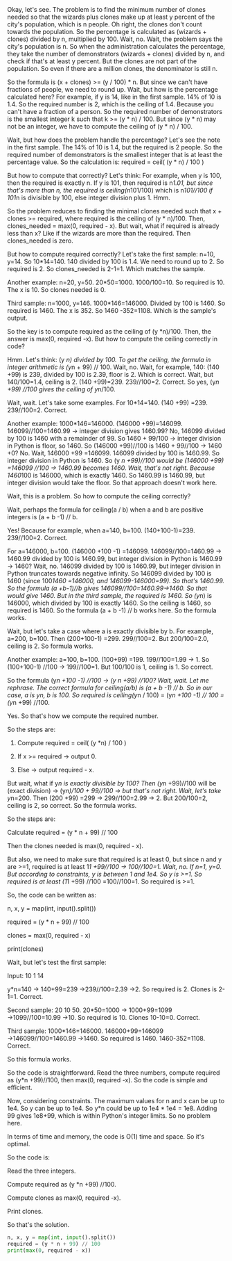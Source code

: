 <think>
Okay, let's see. The problem is to find the minimum number of clones needed so that the wizards plus clones make up at least y percent of the city's population, which is n people. Oh right, the clones don't count towards the population. So the percentage is calculated as (wizards + clones) divided by n, multiplied by 100. Wait, no. Wait, the problem says the city's population is n. So when the administration calculates the percentage, they take the number of demonstrators (wizards + clones) divided by n, and check if that's at least y percent. But the clones are not part of the population. So even if there are a million clones, the denominator is still n.

So the formula is (x + clones) >= (y / 100) * n. But since we can't have fractions of people, we need to round up. Wait, but how is the percentage calculated here? For example, if y is 14, like in the first sample. 14% of 10 is 1.4. So the required number is 2, which is the ceiling of 1.4. Because you can't have a fraction of a person. So the required number of demonstrators is the smallest integer k such that k >= (y * n) / 100. But since (y * n) may not be an integer, we have to compute the ceiling of (y * n) / 100.

Wait, but how does the problem handle the percentage? Let's see the note in the first sample. The 14% of 10 is 1.4, but the required is 2 people. So the required number of demonstrators is the smallest integer that is at least the percentage value. So the calculation is: required = ceil( (y * n) / 100 )

But how to compute that correctly? Let's think: For example, when y is 100, then the required is exactly n. If y is 101, then required is n*1.01, but since that's more than n, the required is ceiling(n*101/100) which is n*101//100 if 101*n is divisible by 100, else integer division plus 1. Hmm.

So the problem reduces to finding the minimal clones needed such that x + clones >= required, where required is the ceiling of (y * n)/100. Then, clones_needed = max(0, required - x). But wait, what if required is already less than x? Like if the wizards are more than the required. Then clones_needed is zero.

But how to compute required correctly? Let's take the first sample: n=10, y=14. So 10*14=140. 140 divided by 100 is 1.4. We need to round up to 2. So required is 2. So clones_needed is 2-1=1. Which matches the sample.

Another example: n=20, y=50. 20*50=1000. 1000/100=10. So required is 10. The x is 10. So clones needed is 0.

Third sample: n=1000, y=146. 1000*146=146000. Divided by 100 is 1460. So required is 1460. The x is 352. So 1460 -352=1108. Which is the sample's output.

So the key is to compute required as the ceiling of (y *n)/100. Then, the answer is max(0, required -x). But how to compute the ceiling correctly in code?

Hmm. Let's think: (y *n) divided by 100. To get the ceiling, the formula in integer arithmetic is (y*n + 99) // 100. Wait, no. Wait, for example, 140: (140 +99) is 239, divided by 100 is 2.39, floor is 2. Which is correct. Wait, but 140/100=1.4, ceiling is 2. (140 +99)=239. 239//100=2. Correct. So yes, (y*n +99) //100 gives the ceiling of y*n/100.

Wait, wait. Let's take some examples. For 10*14=140. (140 +99) =239. 239//100=2. Correct.

Another example: 1000*146=146000. (146000 +99)=146099. 146099//100=1460.99 → integer division gives 1460.99? No, 146099 divided by 100 is 1460 with a remainder of 99. So 1460 + 99/100 → integer division in Python is floor, so 1460. So (146000 +99)//100 is 1460 + 99//100 → 1460 +0? No. Wait, 146000 +99 =146099. 146099 divided by 100 is 1460.99. So integer division in Python is 1460. So (y *n +99)//100 would be (146000 +99) =146099 //100 → 1460.99 becomes 1460. Wait, that's not right. Because 1460*100 is 146000, which is exactly 1460. So 1460.99 is 1460.99, but integer division would take the floor. So that approach doesn't work here.

Wait, this is a problem. So how to compute the ceiling correctly?

Wait, perhaps the formula for ceiling(a / b) when a and b are positive integers is (a + b -1) // b.

Yes! Because for example, when a=140, b=100. (140+100-1)=239. 239//100=2. Correct.

For a=146000, b=100. (146000 +100 -1) =146099. 146099//100=1460.99 → 1460.99 divided by 100 is 1460.99, but integer division in Python is 1460.99 → 1460? Wait, no. 146099 divided by 100 is 1460.99, but integer division in Python truncates towards negative infinity. So 146099 divided by 100 is 1460 (since 100*1460 =146000, and 146099-146000=99). So that's 1460.99. So the formula (a +b-1)//b gives 146099//100=1460.99→1460. So that would give 1460. But in the third sample, the required is 1460. So (y*n) is 146000, which divided by 100 is exactly 1460. So the ceiling is 1460, so required is 1460. So the formula (a + b -1) // b works here. So the formula works.

Wait, but let's take a case where a is exactly divisible by b. For example, a=200, b=100. Then (200+100-1) =299. 299//100=2. But 200/100=2.0, ceiling is 2. So formula works.

Another example: a=100, b=100. (100+99) =199. 199//100=1.99 → 1. So (100+100-1) //100 → 199//100=1. But 100/100 is 1, ceiling is 1. So correct.

So the formula (y*n +100 -1) //100 → (y *n +99) //100? Wait, wait. Let me rephrase. The correct formula for ceiling(a/b) is (a + b -1) // b. So in our case, a is y*n, b is 100. So required is ceiling(y*n / 100) = (y*n +100 -1) // 100 = (y*n +99) //100.

Yes. So that's how we compute the required number.

So the steps are:

1. Compute required = ceil( (y *n) / 100 )

2. If x >= required → output 0.

3. Else → output required - x.

But wait, what if y*n is exactly divisible by 100? Then (y*n +99)//100 will be (exact division) → (y*n)/100 + 99//100 → but that's not right. Wait, let's take y*n=200. Then (200 +99) =299 → 299//100=2.99 → 2. But 200/100=2, ceiling is 2, so correct. So the formula works.

So the steps are:

Calculate required = (y * n + 99) // 100

Then the clones needed is max(0, required - x).

But also, we need to make sure that required is at least 0, but since n and y are >=1, required is at least 1*1 +99//100 → 100//100=1. Wait, no. If n=1, y=0. But according to constraints, y is between 1 and 1e4. So y is >=1. So required is at least (1*1 +99) //100 =100//100=1. So required is >=1.

So, the code can be written as:

n, x, y = map(int, input().split())

required = (y * n + 99) // 100

clones = max(0, required - x)

print(clones)

Wait, but let's test the first sample:

Input: 10 1 14

y*n=140 → 140+99=239 →239//100=2.39 →2. So required is 2. Clones is 2-1=1. Correct.

Second sample: 20 10 50. 20*50=1000 → 1000+99=1099 →1099//100=10.99 →10. So required is 10. Clones 10-10=0. Correct.

Third sample: 1000*146=146000. 146000+99=146099 →146099//100=1460.99 →1460. So required is 1460. 1460-352=1108. Correct.

So this formula works.

So the code is straightforward. Read the three numbers, compute required as (y*n +99)//100, then max(0, required -x). So the code is simple and efficient.

Now, considering constraints. The maximum values for n and x can be up to 1e4. So y can be up to 1e4. So y*n could be up to 1e4 * 1e4 = 1e8. Adding 99 gives 1e8+99, which is within Python's integer limits. So no problem here.

In terms of time and memory, the code is O(1) time and space. So it's optimal.

So the code is:

Read the three integers.

Compute required as (y *n +99) //100.

Compute clones as max(0, required -x).

Print clones.

So that's the solution.
</think>

```python
n, x, y = map(int, input().split())
required = (y * n + 99) // 100
print(max(0, required - x))
```